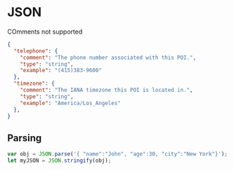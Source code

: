 # JSON

COmments not supported

```json
{ 
  "telephone": {
    "comment": "The phone number associated with this POI.",
    "type": "string",
    "example": "(415)383-9600"
  },
  "timezone": {
    "comment": "The IANA timezone this POI is located in.",
    "type": "string",
    "example": "America/Los_Angeles"
  },
}
```

## Parsing

```js
var obj = JSON.parse('{ "name":"John", "age":30, "city":"New York"}');
let myJSON = JSON.stringify(obj);
```




